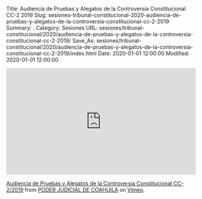 Title: Audiencia de Pruebas y Alegatos de la Controversia Constitucional CC-2 2019
Slug: sesiones-tribunal-constitucional-2020-audiencia-de-pruebas-y-alegatos-de-la-controversia-constitucional-cc-2-2019
Summary: .
Category: Sesiones
URL: sesiones/tribunal-constitucional/2020/audiencia-de-pruebas-y-alegatos-de-la-controversia-constitucional-cc-2-2019/
Save_As: sesiones/tribunal-constitucional/2020/audiencia-de-pruebas-y-alegatos-de-la-controversia-constitucional-cc-2-2019/index.html
Date: 2020-01-01 12:00:00
Modified: 2020-01-01 12:00:00


<div style="padding:56.25% 0 0 0;position:relative;"><iframe src="https://player.vimeo.com/video/435736695" style="position:absolute;top:0;left:0;width:100%;height:100%;" frameborder="0" allow="autoplay; fullscreen" allowfullscreen></iframe></div><script src="https://player.vimeo.com/api/player.js"></script> <p><a href="https://vimeo.com/435736695">Audiencia de Pruebas y Alegatos de la Controversia Constitucional CC-2/2019</a> from <a href="https://vimeo.com/user103229504">PODER JUDICIAL DE COAHUILA</a> on <a href="https://vimeo.com">Vimeo</a>.</p>



